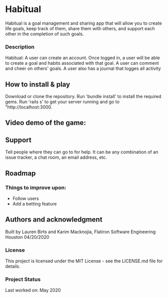 # Habitual

 Habitual is a goal management and sharing app that will allow you to create life goals, keep track of them, share them with others, and support each other in the completion of such goals.


### Description


Habitual: A user can create an account. Once logged in, a user will be able to create a goal and habits associated with that goal. A user can comment and cheer on others' goals. A user also has a journal that logges all activity

## How to install & play

Download or clone the repository. Run 'bundle install' to install the required gems. Run 'rails s' to get your server running and go to "http://localhost:3000.

## Video demo of the game: 



## Support

Tell people where they can go to for help. It can be any combination of an issue tracker, a chat room, an email address, etc.

## Roadmap

### Things to improve upon:
 - Follow users
 - Add a betting feature


## Authors and acknowledgment
Built by Lauren Birts and Karim Macknojia, Flatiron Software Engineering Houston 04/20/2020

### License
This project is licensed under the MIT License - see the LICENSE.md file for details.

### Project Status
 Last worked on: May 2020
